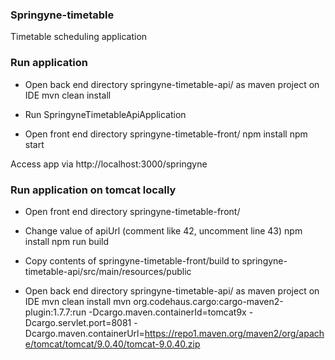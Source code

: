 ### Springyne-timetable

Timetable scheduling application

### Run application

- Open back end directory springyne-timetable-api/ as maven project on IDE
mvn clean install
- Run SpringyneTimetableApiApplication

- Open front end directory springyne-timetable-front/
npm install
npm start

Access app via http://localhost:3000/springyne

### Run application on tomcat locally

- Open front end directory springyne-timetable-front/
- Change value of apiUrl (comment like 42, uncomment line 43)
npm install
npm run build
- Copy contents of springyne-timetable-front/build to springyne-timetable-api/src/main/resources/public

- Open back end directory springyne-timetable-api/ as maven project on IDE
mvn clean install
mvn org.codehaus.cargo:cargo-maven2-plugin:1.7.7:run -Dcargo.maven.containerId=tomcat9x -Dcargo.servlet.port=8081 
    -Dcargo.maven.containerUrl=https://repo1.maven.org/maven2/org/apache/tomcat/tomcat/9.0.40/tomcat-9.0.40.zip
